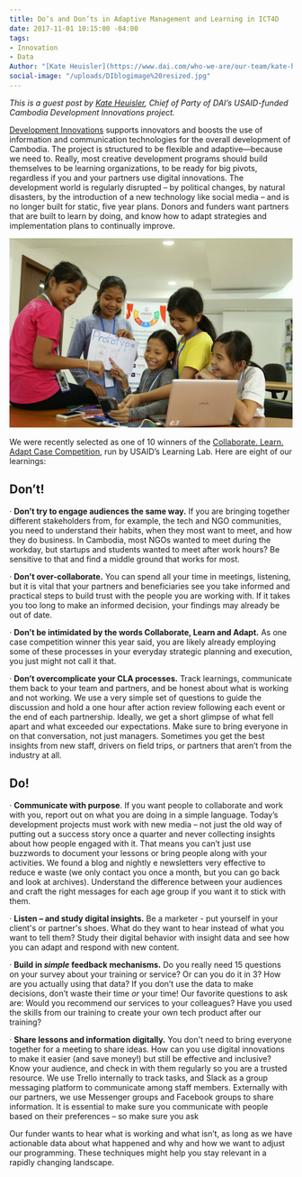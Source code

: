```yaml
---
title: Do’s and Don’ts in Adaptive Management and Learning in ICT4D
date: 2017-11-01 10:15:00 -04:00
tags:
- Innovation
- Data
Author: "[Kate Heuisler](https://www.dai.com/who-we-are/our-team/kate-heuisler)"
social-image: "/uploads/DIblogimage%20resized.jpg"
---
```


*This is a guest post by [Kate Heuisler](https://www.dai.com/who-we-are/our-team/kate-heuisler), Chief of Party of DAI’s USAID-funded Cambodia Development Innovations project.*

[Development Innovations](http://www.development-innovations.org/) supports innovators and boosts the use of information and communication technologies for the overall development of Cambodia. The project is structured to be flexible and adaptive—because we need to. Really, most creative development programs should build themselves to be learning organizations, to be ready for big pivots, regardless if you and your partners use digital innovations. The development world is regularly disrupted – by political changes, by natural disasters, by the introduction of a new technology like social media – and is no longer built for static, five year plans. Donors and funders want partners that are built to learn by doing, and know how to adapt strategies and implementation plans to continually improve.

![DIblogimage resized.jpg](/uploads/DIblogimage%20resized.jpg)

We were recently selected as one of 10 winners of the [Collaborate. Learn. Adapt Case Competition](https://usaidlearninglab.org/library/learning-and-adapting-enables-civil-society-innovations-cambodia), run by USAID’s Learning Lab. Here are eight of our learnings:

## Don’t!

· **Don’t try to engage audiences the same way.** If you are bringing together different stakeholders from, for example, the tech and NGO communities, you need to understand their habits, when they most want to meet, and how they do business. In Cambodia, most NGOs wanted to meet during the workday, but startups and students wanted to meet after work hours? Be sensitive to that and find a middle ground that works for most.

· **Don't over-collaborate.** You can spend all your time in meetings, listening, but it is vital that your partners and beneficiaries see you take informed and practical steps to build trust with the people you are working with. If it takes you too long to make an informed decision, your findings may already be out of date.

· **Don’t be intimidated by the words Collaborate, Learn and Adapt.** As one case competition winner this year said, you are likely already employing some of these processes in your everyday strategic planning and execution, you just might not call it that.

· **Don’t overcomplicate your CLA processes.** Track learnings, communicate them back to your team and partners, and be honest about what is working and not working. We use a very simple set of questions to guide the discussion and hold a one hour after action review following each event or the end of each partnership. Ideally, we get a short glimpse of what fell apart and what exceeded our expectations. Make sure to bring everyone in on that conversation, not just managers. Sometimes you get the best insights from new staff, drivers on field trips, or partners that aren’t from the industry at all.

## Do!

· **Communicate with purpose**. If you want people to collaborate and work with you, report out on what you are doing in a simple language. Today’s development projects must work with new media – not just the old way of putting out a success story once a quarter and never collecting insights about how people engaged with it. That means you can’t just use buzzwords to document your lessons or bring people along with your activities. We found a blog and nightly e newsletters very effective to reduce e waste (we only contact you once a month, but you can go back and look at archives). Understand the difference between your audiences and craft the right messages for each age group if you want it to stick with them.

· **Listen – and study digital insights.** Be a marketer - put yourself in your client's or partner's shoes. What do they want to hear instead of what you want to tell them? Study their digital behavior with insight data and see how you can adapt and respond with new content.

· **Build in *simple* feedback mechanisms.** Do you really need 15 questions on your survey about your training or service? Or can you do it in 3? How are you actually using that data? If you don’t use the data to make decisions, don’t waste their time *or* your time! Our favorite questions to ask are: Would you recommend our services to your colleagues? Have you used the skills from our training to create your own tech product after our training?

· **Share lessons and information digitally.** You don't need to bring everyone together for a meeting to share ideas. How can you use digital innovations to make it easier (and save money!) but still be effective and inclusive? Know your audience, and check in with them regularly so you are a trusted resource. We use Trello internally to track tasks, and Slack as a group messaging platform to communicate among staff members. Externally with our partners, we use Messenger groups and Facebook groups to share information. It is essential to make sure you communicate with people based on their preferences – so make sure you ask

Our funder wants to hear what is working and what isn’t, as long as we have actionable data about what happened and why and how we want to adjust our programming. These techniques might help you stay relevant in a rapidly changing landscape.